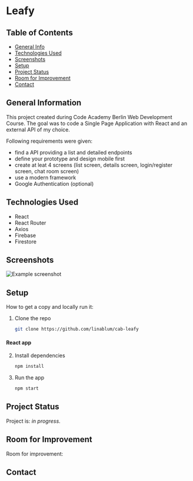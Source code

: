 # Leafy
> 


## Table of Contents
* [General Info](#general-information)
* [Technologies Used](#technologies-used)
* [Screenshots](#screenshots)
* [Setup](#setup)
* [Project Status](#project-status)
* [Room for Improvement](#room-for-improvement)
* [Contact](#contact)



## General Information

This project created during Code Academy Berlin Web Development Course. The goal was to code a Single Page Application with React and an external API of my choice. 

Following requirements were given:
- find a API providing a list and detailed endpoints
- define your prototype and design mobile first
- create at leat 4 screens (list screen, details screen, login/register screen, chat room screen)
- use a modern framework
- Google Authentication (optional)


## Technologies Used

- React
- React Router
- Axios
- Firebase
- Firestore 


## Screenshots
![Example screenshot](./img/)


## Setup

How to get a copy and locally run it:

1. Clone the repo
   ```bash
   git clone https://github.com/linablum/cab-leafy
   ```

 #### React app
2. Install dependencies
   ```bash
   npm install
   ```
3. Run the app
   ```bash
   npm start
   ```

## Project Status
Project is: _in progress_. 


## Room for Improvement

Room for improvement:


## Contact
